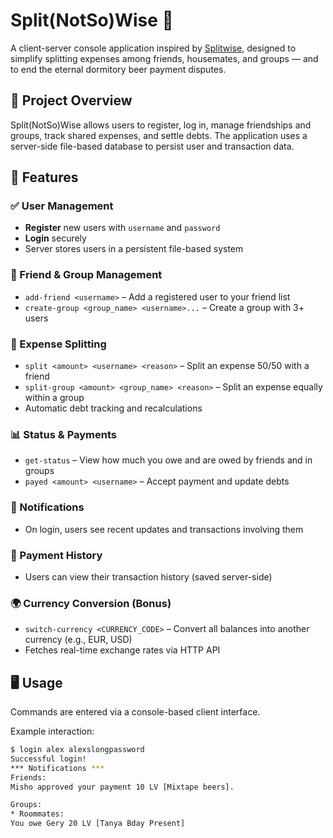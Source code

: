# Split(NotSo)Wise 💸

A client-server console application inspired by [Splitwise](https://www.splitwise.com), designed to simplify splitting expenses among friends, housemates, and groups — and to end the eternal dormitory beer payment disputes.

## 🧠 Project Overview

Split(NotSo)Wise allows users to register, log in, manage friendships and groups, track shared expenses, and settle debts. The application uses a server-side file-based database to persist user and transaction data.

## 🧰 Features

### ✅ User Management
- **Register** new users with `username` and `password`
- **Login** securely
- Server stores users in a persistent file-based system

### 👥 Friend & Group Management
- `add-friend <username>` – Add a registered user to your friend list
- `create-group <group_name> <username>...` – Create a group with 3+ users

### 💸 Expense Splitting
- `split <amount> <username> <reason>` – Split an expense 50/50 with a friend
- `split-group <amount> <group_name> <reason>` – Split an expense equally within a group
- Automatic debt tracking and recalculations

### 📊 Status & Payments
- `get-status` – View how much you owe and are owed by friends and in groups
- `payed <amount> <username>` – Accept payment and update debts

### 🔔 Notifications
- On login, users see recent updates and transactions involving them

### 🧾 Payment History
- Users can view their transaction history (saved server-side)

### 🌍 Currency Conversion (Bonus)
- `switch-currency <CURRENCY_CODE>` – Convert all balances into another currency (e.g., EUR, USD)
- Fetches real-time exchange rates via HTTP API

## 🖥️ Usage

Commands are entered via a console-based client interface.

Example interaction:
```bash
$ login alex alexslongpassword
Successful login!
*** Notifications ***
Friends:
Misho approved your payment 10 LV [Mixtape beers].

Groups:
* Roommates:
You owe Gery 20 LV [Tanya Bday Present]
